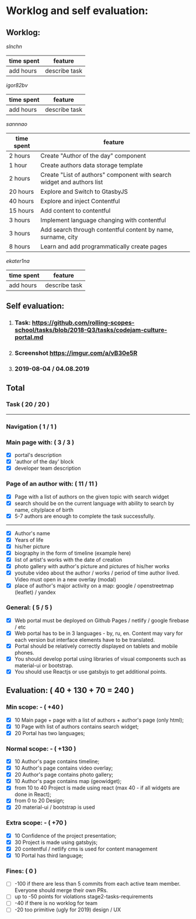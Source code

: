 # Worklog and self evaluation:
## Worklog:

*slnchn*

| time spent | feature |
| ---------- | ------- |
| add hours | describe task |

*igor82bv*

| time spent | feature |
| ---------- | ------- |
| add hours | describe task |

*sannnao*

| time spent | feature |
| ---------- | ------- |
| 2 hours | Create "Author of the day" component |
| 1 hour | Create authors data storage template |
| 2 hours | Create "List of authors" component with search widget and authors list |
| 20 hours | Explore and Switch to GtasbyJS |
| 40 hours | Explore and inject Contentful |
| 15 hours | Add content to contentful |
| 3 hours | Implement language changing with contentful |
| 3 hours | Add search through contentful content by name, surname, city |
| 8 hours | Learn and add programmatically create pages |



*ekater1na*

| time spent | feature |
| ---------- | ------- |
| add hours | describe task |

## Self evaluation:

1. ### Task: https://github.com/rolling-scopes-school/tasks/blob/2018-Q3/tasks/codejam-culture-portal.md
2. ### Screenshot https://imgur.com/a/vB30e5R
3. ### 2019-08-04 / 04.08.2019
## Total
### Task ( 20 / 20 )
-----

### Navigation ( 1 / 1 )
### Main page with: ( 3 / 3 )
   + [x] portal's description
   + [x] 'author of the day' block
   + [x] developer team description
### Page of an author with: ( 11 / 11 )
  - [x] Page with a list of authors on the given topic with search widget
  - [x] search should be on the current language with ability to search by name, city/place of birth
  - [x] 5-7 authors are enough to complete the task successfully.
  ----
  - [x] Author's name
  - [x] Years of life
  - [x] his/her picture
  - [x] biography in the form of timeline (example here)
  - [x] list of artist's works with the date of creation
  - [x] photo gallery with author's picture and pictures of his/her works
  - [x] youtube video about the author / works / period of time author lived. Video must open in a new overlay (modal)
  - [x] place of author's major activity on a map: google / openstreetmap (leaflet) / yandex
### General: ( 5 / 5 )
 - [x] Web portal must be deployed on Github Pages / netlify / google firebase / etc
 - [x] Web portal has to be in 3 languages - by, ru, en. Content may vary for each version but interface elements have to be translated.
 - [x] Portal should be relatively correctly displayed on tablets and mobile phones.
 - [x] You should develop portal using libraries of visual components such as material-ui or bootstrap.
 - [x] You should use Reactjs or use gatsbyjs to get additional points.

## Evaluation: ( 40 + 130 + 70 = 240 )

### Min scope: - ( +40 )
 - [x]  10 Main page + page with a list of authors + author's page (only html);
 - [x]  10 Page with list of authors contains search widget;
 - [x]  20 Portal has two languages;
### Normal scope: - ( +130 )
 - [x]  10 Author's page contains timeline;
 - [x]  10 Author's page contains video overlay;
 - [x]  20 Author's page contains photo gallery;
 - [x]  10 Author's page contains map (geowidget);
 - [x]  from 10 to 40 Project is made using react (max 40 - if all widgets are done in React);
 - [x]  from 0 to 20 Design;
 - [x]  20 material-ui / bootstrap is used
### Extra scope: - ( +70 )
 - [x]  10 Confidence of the project presentation;
 - [x]  30 Project is made using gatsbyjs;
 - [x]  20 contentful / netlify cms is used for content management
 - [x]  10 Portal has third language;
### Fines: ( 0 )
 - [ ] -100 if there are less than 5 commits from each active team member. Everyone should merge their own PRs.
 - [ ] up to -50 points for violations stage2-tasks-requirements
 - [ ] -40 if there is no worklog for team
 - [ ] -20 too primitive (ugly for 2019) design / UX
